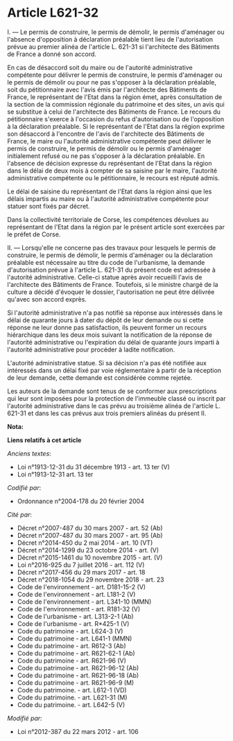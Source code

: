 # Article L621-32

I. ― Le permis de construire, le permis de démolir, le permis d'aménager ou l'absence d'opposition à déclaration préalable
tient lieu de l'autorisation prévue au premier alinéa de l'article L. 621-31 si l'architecte des Bâtiments de France a donné
son accord. 

En cas de désaccord soit du maire ou de l'autorité administrative compétente pour délivrer le permis de construire, le permis
d'aménager ou le permis de démolir ou pour ne pas s'opposer à la déclaration préalable, soit du pétitionnaire avec l'avis
émis par l'architecte des Bâtiments de France, le représentant de l'Etat dans la région émet, après consultation de la
section de la commission régionale du patrimoine et des sites, un avis qui se substitue à celui de l'architecte des Bâtiments
de France. Le recours du pétitionnaire s'exerce à l'occasion du refus d'autorisation ou de l'opposition à la déclaration
préalable. Si le représentant de l'Etat dans la région exprime son désaccord à l'encontre de l'avis de l'architecte des
Bâtiments de France, le maire ou l'autorité administrative compétente peut délivrer le permis de construire, le permis de
démolir ou le permis d'aménager initialement refusé ou ne pas s'opposer à la déclaration préalable. En l'absence de décision
expresse du représentant de l'Etat dans la région dans le délai de deux mois à compter de sa saisine par le maire, l'autorité
administrative compétente ou le pétitionnaire, le recours est réputé admis. 

Le délai de saisine du représentant de l'Etat dans la région ainsi que les délais impartis au maire ou à l'autorité
administrative compétente pour statuer sont fixés par décret. 

Dans la collectivité territoriale de Corse, les compétences dévolues au représentant de l'Etat dans la région par le présent
article sont exercées par le préfet de Corse. 

II. ― Lorsqu'elle ne concerne pas des travaux pour lesquels le permis de construire, le permis de démolir, le permis
d'aménager ou la déclaration préalable est nécessaire au titre du code de l'urbanisme, la demande d'autorisation prévue à
l'article L. 621-31 du présent code est adressée à l'autorité administrative. Celle-ci statue après avoir recueilli l'avis de
l'architecte des Bâtiments de France. Toutefois, si le ministre chargé de la culture a décidé d'évoquer le dossier,
l'autorisation ne peut être délivrée qu'avec son accord exprès. 

Si l'autorité administrative n'a pas notifié sa réponse aux intéressés dans le délai de quarante jours à dater du dépôt de
leur demande ou si cette réponse ne leur donne pas satisfaction, ils peuvent former un recours hiérarchique dans les deux
mois suivant la notification de la réponse de l'autorité administrative ou l'expiration du délai de quarante jours imparti à
l'autorité administrative pour procéder à ladite notification. 

L'autorité administrative statue. Si sa décision n'a pas été notifiée aux intéressés dans un délai fixé par voie
réglementaire à partir de la réception de leur demande, cette demande est considérée comme rejetée. 

Les auteurs de la demande sont tenus de se conformer aux prescriptions qui leur sont imposées pour la protection de
l'immeuble classé ou inscrit par l'autorité administrative dans le cas prévu au troisième alinéa de l'article L. 621-31 et
dans les cas prévus aux trois premiers alinéas du présent II.

**Nota:**



**Liens relatifs à cet article**

_Anciens textes_:

  - Loi n°1913-12-31 du 31 décembre 1913 - art. 13 ter (V)
  - Loi n°1913-12-31 art. 13 ter

_Codifié par_:

  - Ordonnance n°2004-178 du 20 février 2004

_Cité par_:

  - Décret n°2007-487 du 30 mars 2007 - art. 52 (Ab)
  - Décret n°2007-487 du 30 mars 2007 - art. 95 (Ab)
  - Décret n°2014-450 du 2 mai 2014 - art. 10 (VT)
  - Décret n°2014-1299 du 23 octobre 2014 - art. (V)
  - Décret n°2015-1461 du 10 novembre 2015 - art. (V)
  - Loi n°2016-925 du 7 juillet 2016 - art. 112 (V)
  - Décret n°2017-456 du 29 mars 2017 - art. 18
  - Décret n°2018-1054 du 29 novembre 2018 - art. 23
  - Code de l'environnement - art. D181-15-2 (V)
  - Code de l'environnement - art. L181-2 (V)
  - Code de l'environnement - art. L341-10 (MMN)
  - Code de l'environnement - art. R181-32 (V)
  - Code de l'urbanisme - art. L313-2-1 (Ab)
  - Code de l'urbanisme - art. R*425-1 (V)
  - Code du patrimoine - art. L624-3 (V)
  - Code du patrimoine - art. L641-1 (MMN)
  - Code du patrimoine - art. R612-3 (Ab)
  - Code du patrimoine - art. R621-62-1 (Ab)
  - Code du patrimoine - art. R621-96 (V)
  - Code du patrimoine - art. R621-96-12 (Ab)
  - Code du patrimoine - art. R621-96-18 (Ab)
  - Code du patrimoine - art. R621-96-9 (M)
  - Code du patrimoine. - art. L612-1 (VD)
  - Code du patrimoine. - art. L621-31 (M)
  - Code du patrimoine. - art. L642-5 (V)

_Modifié par_:

  - Loi n°2012-387 du 22 mars 2012 - art. 106
